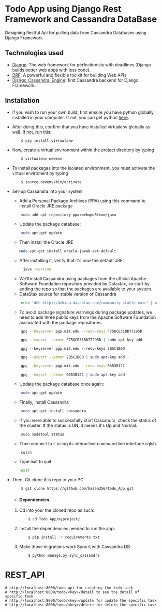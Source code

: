 # Todo App using Django Rest Framework and Cassandra DataBase
Designing Restful Api for pulling data from Cassandra Databases using Django Framework

## Technologies used
* [Django](https://www.djangoproject.com/): The web framework for perfectionists with deadlines (Django builds better web apps with less code).
* [DRF](www.django-rest-framework.org/): A powerful and flexible toolkit for building Web APIs
* [Django_Cassandra_Engine](https://r4fek.github.io/django-cassandra-engine//): first Cassandra backend for Django Framework.

## Installation
* If you wish to run your own build, first ensure you have python globally installed in your computer. If not, you can get python [here](https://www.python.org").

* After doing this, confirm that you have installed virtualenv globally as well. If not, run this:
    ```bash
        $ pip install virtualenv
    ```
* Now, create a virtual environment within the project directory by typing
    ```bash
        $ virtualenv newenv
    ```
    
* To install packages into the isolated environment, you must activate the virtual enviroment by typing
    ```bash
        $ source newenv/bin/activate
    ```
 * Set-up Cassandra into your system
    
    * Add a Personal Package Archives (PPA) using this command to install Oracle JRE package
    
    ```bash
        sudo add-apt-repository ppa:webupd8team/java
    ```
    * Update the package database:
    
    ```bash
        sudo apt-get update
    ```
    * Then install the Oracle JRE
    
    ```bash
       sudo apt-get install oracle-java8-set-default
    ```
    * After installing it, verify that it's now the default JRE:
   ```bash 
        java -version
    ```
    * We’ll install Cassandra using packages from the official Apache Software Foundation repository provided by Datastax, so start by adding the repo so that the packages are available to your system.
    * DataStax source for stable version of Cassandra
    ```bash
        echo "deb http://debian.datastax.com/community stable main" | sudo tee -a /etc/apt/sources.list.d/cassandra.sources.list
    ```
    * To avoid package signature warnings during package updates, we need to add three public keys from the Apache Software Foundation associated with the package repositories.
    ```bash
        gpg --keyserver pgp.mit.edu --recv-keys F758CE318D77295D
    ```
    ```bash
        gpg --export --armor F758CE318D77295D | sudo apt-key add -
    ```
    ```basg
        gpg --keyserver pgp.mit.edu --recv-keys 2B5C1B00
    ```
    ```bash
        gpg --export --armor 2B5C1B00 | sudo apt-key add -
    ```
    ```bash    
        gpg --keyserver pgp.mit.edu --recv-keys 0353B12C
    ```
    ```bash
        gpg --export --armor 0353B12C | sudo apt-key add -
    ```    
    * Update the package database once again:
    ```bash
        sudo apt-get update
    ```
    * Finally, install Cassandra
    ```bash
        sudo apt-get install cassandra
    ```
    
    * If you were able to successfully start Cassandra, check the status of the cluster. If the status is UN, it means it's Up and Normal.
    ```bash
        sudo nodetool status
    ```
    * Then connect to it using its interactive command line interface cqlsh.
    ```bash
        cqlsh
    ```
    * Type exit to quit
    ```bash
        exit
    ```

* Then, Git clone this repo to your PC
    ```bash
        $ git clone https://github.com/hasan356/Todo_App.git
    ```
    * #### Dependencies
    1. Cd into your the cloned repo as such:
        ```bash
            $ cd Todo_App/myproject/
        ```
    2. Install the dependencies needed to run the app:
        ```bash
            $ pip install -r requirements.txt
        ```
    3. Make those migrations work
         Sync it with Cassandra DB

        ```bash
            $ python manage.py sync_cassandra
        ```
# REST_API

    # http://localhost:8000/todo api for creating the todo task
    # http://localhost:8000/todo/<key>/detail to see the detail of specific task
    # http://localhost:8000/todo/<key>/update for update the specific task
    # http://localhost:8000/todo/<key>/delete for delete the specific task
    




